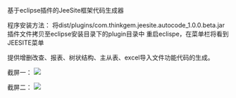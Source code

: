 基于eclipse插件的JeeSite框架代码生成器

程序安装方法：
将dist/plugins/com.thinkgem.jeesite.autocode_1.0.0.beta.jar插件文件拷贝至eclipse安装目录下的plugin目录中
重启eclispe，在菜单栏将看到JEESITE菜单

提供增删改查、报表、树状结构、主从表、excel导入文件功能代码的生成。

截屏一：
<img src="https://raw.github.com/thinkgem/jeesite_autocode/master/screenshot/crud-page-a.jpg">

截屏二：
<img src="https://raw.github.com/thinkgem/jeesite_autocode/master/screenshot/crud-page-c.jpg">
